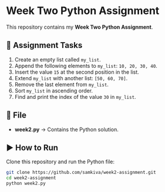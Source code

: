 # Week Two Python Assignment

This repository contains my **Week Two Python Assignment**.

## 📌 Assignment Tasks
1. Create an empty list called `my_list`.
2. Append the following elements to `my_list`: `10, 20, 30, 40`.
3. Insert the value `15` at the second position in the list.
4. Extend `my_list` with another list: `[50, 60, 70]`.
5. Remove the last element from `my_list`.
6. Sort `my_list` in ascending order.
7. Find and print the index of the value `30` in `my_list`.

## 📂 File
- **week2.py** → Contains the Python solution.

## ▶️ How to Run
Clone this repository and run the Python file:
```bash
git clone https://github.com/samkiva/week2-assignment.git
cd week2-assignment
python week2.py
